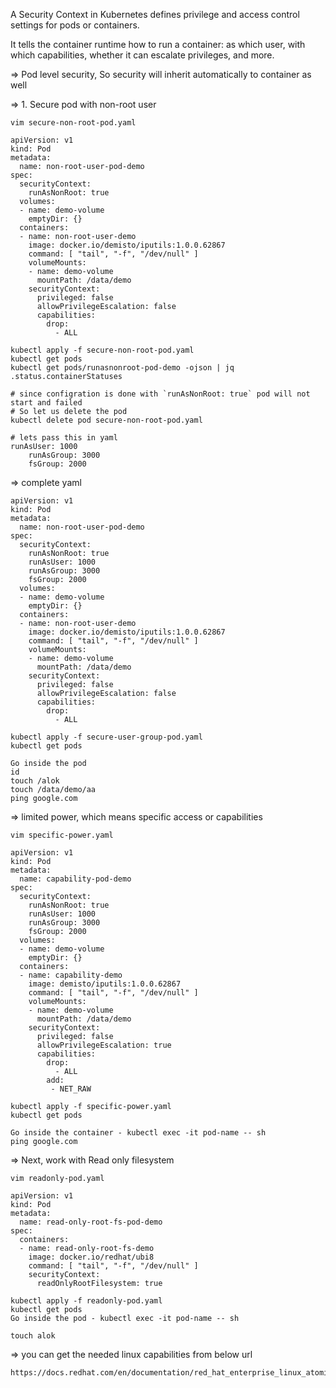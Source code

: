 A Security Context in Kubernetes defines privilege and access control settings for pods or containers.

It tells the container runtime how to run a container: as which user, with which capabilities, whether it can escalate privileges, and more.


=> Pod level security, So security will inherit automatically to container as well

=> 1. Secure pod with non-root user

```
vim secure-non-root-pod.yaml
```

```
apiVersion: v1
kind: Pod
metadata:
  name: non-root-user-pod-demo
spec:
  securityContext:
    runAsNonRoot: true
  volumes:
  - name: demo-volume
    emptyDir: {}
  containers:
  - name: non-root-user-demo
    image: docker.io/demisto/iputils:1.0.0.62867
    command: [ "tail", "-f", "/dev/null" ]
    volumeMounts:
    - name: demo-volume
      mountPath: /data/demo
    securityContext:
      privileged: false
      allowPrivilegeEscalation: false
      capabilities:
        drop:
          - ALL
```

```
kubectl apply -f secure-non-root-pod.yaml
kubectl get pods
kubectl get pods/runasnonroot-pod-demo -ojson | jq .status.containerStatuses

# since configration is done with `runAsNonRoot: true` pod will not start and failed
# So let us delete the pod
kubectl delete pod secure-non-root-pod.yaml

# lets pass this in yaml
runAsUser: 1000
    runAsGroup: 3000
    fsGroup: 2000

```

=> complete yaml 

```
apiVersion: v1
kind: Pod
metadata:
  name: non-root-user-pod-demo
spec:
  securityContext:
    runAsNonRoot: true
    runAsUser: 1000
    runAsGroup: 3000
    fsGroup: 2000
  volumes:
  - name: demo-volume
    emptyDir: {}
  containers:
  - name: non-root-user-demo
    image: docker.io/demisto/iputils:1.0.0.62867
    command: [ "tail", "-f", "/dev/null" ]
    volumeMounts:
    - name: demo-volume
      mountPath: /data/demo
    securityContext:
      privileged: false
      allowPrivilegeEscalation: false
      capabilities:
        drop:
          - ALL
```

```
kubectl apply -f secure-user-group-pod.yaml
kubectl get pods

Go inside the pod
id
touch /alok
touch /data/demo/aa
ping google.com
```


=> limited power, which means specific access or capabilities

```
vim specific-power.yaml
```

```
apiVersion: v1
kind: Pod
metadata:
  name: capability-pod-demo
spec:
  securityContext:
    runAsNonRoot: true
    runAsUser: 1000
    runAsGroup: 3000
    fsGroup: 2000
  volumes:
  - name: demo-volume
    emptyDir: {}
  containers:
  - name: capability-demo
    image: demisto/iputils:1.0.0.62867
    command: [ "tail", "-f", "/dev/null" ]
    volumeMounts:
    - name: demo-volume
      mountPath: /data/demo
    securityContext:
      privileged: false
      allowPrivilegeEscalation: true
      capabilities:
        drop:
          - ALL
        add:
         - NET_RAW
```

```
kubectl apply -f specific-power.yaml
kubectl get pods

Go inside the container - kubectl exec -it pod-name -- sh
ping google.com

```


=> Next, work with Read only filesystem

```
vim readonly-pod.yaml
```

```
apiVersion: v1
kind: Pod
metadata:
  name: read-only-root-fs-pod-demo
spec:
  containers:
  - name: read-only-root-fs-demo
    image: docker.io/redhat/ubi8
    command: [ "tail", "-f", "/dev/null" ]
    securityContext:
      readOnlyRootFilesystem: true
```

```
kubectl apply -f readonly-pod.yaml
kubectl get pods
Go inside the pod - kubectl exec -it pod-name -- sh

touch alok
```

=> you can get the needed linux capabilities from below url

```
https://docs.redhat.com/en/documentation/red_hat_enterprise_linux_atomic_host/7/html/container_security_guide/linux_capabilities_and_seccomp
```



